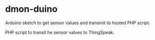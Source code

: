 # dmon-duino
Arduino sketch to get sensor values and transmit to hosted PHP script.

PHP script to transit he sensor values to ThingSpeak.
